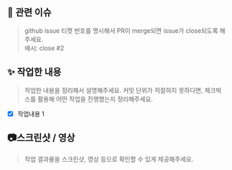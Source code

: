 ## 👀 관련 이슈

> github issue 티켓 번호를 명시해서 PR이 merge되면 issue가 close되도록 해주세요.   
예시: close #2

## ✨ 작업한 내용

> 작업한 내용을 정리해서 설명해주세요. 커밋 단위가 적절하지 못하다면, 체크박스를 활용해 어떤 작업을 진행했는지 정리해주세요.

- [x] 작업내용 1

## 📷스크린샷 / 영상

> 작업 결과물을 스크린샷, 영상 등으로 확인할 수 있게 제공해주세요.
